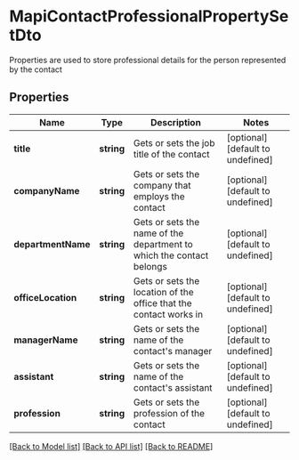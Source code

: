 # MapiContactProfessionalPropertySetDto

Properties are used to store professional details for the person represented by the contact             

## Properties
Name | Type | Description | Notes
---- | ---- | ----------- | -----
**title** | **string** | Gets or sets the job title of the contact              | [optional] [default to undefined]
**companyName** | **string** | Gets or sets the company that employs the contact              | [optional] [default to undefined]
**departmentName** | **string** | Gets or sets the name of the department to which the contact belongs              | [optional] [default to undefined]
**officeLocation** | **string** | Gets or sets the location of the office that the contact works in              | [optional] [default to undefined]
**managerName** | **string** | Gets or sets the name of the contact's manager              | [optional] [default to undefined]
**assistant** | **string** | Gets or sets the name of the contact's assistant              | [optional] [default to undefined]
**profession** | **string** | Gets or sets the profession of the contact              | [optional] [default to undefined]


[[Back to Model list]](README.md#documentation-for-models) [[Back to API list]](README.md#documentation-for-api-endpoints) [[Back to README]](README.md)
